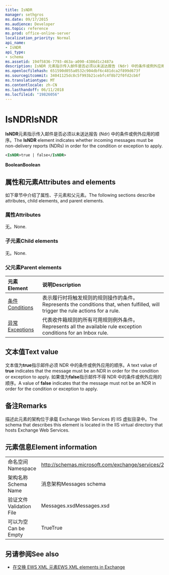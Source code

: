 ```yaml
---
title: IsNDR
manager: sethgros
ms.date: 09/17/2015
ms.audience: Developer
ms.topic: reference
ms.prod: office-online-server
localization_priority: Normal
api_name:
- IsNDR
api_type:
- schema
ms.assetid: 194f5836-7793-463a-a090-4386d1c2487a
description: IsNDR 元素指示传入邮件是否必须以未送达报告 (Ndr) 中的条件或例外应用的顺序。
ms.openlocfilehash: 651590d055a0532c904dbf6c481dca2f899d673f
ms.sourcegitcommit: 34041125dc8c5f993b21cebfc4f8b72f0fd2cb6f
ms.translationtype: MT
ms.contentlocale: zh-CN
ms.lasthandoff: 06/11/2018
ms.locfileid: "19826056"
---
```

# <a name="isndr"></a><span data-ttu-id="8f4ea-103">IsNDR</span><span class="sxs-lookup"><span data-stu-id="8f4ea-103">IsNDR</span></span>

<span data-ttu-id="8f4ea-104">**IsNDR**元素指示传入邮件是否必须以未送达报告 (Ndr) 中的条件或例外应用的顺序。</span><span class="sxs-lookup"><span data-stu-id="8f4ea-104">The **IsNDR** element indicates whether incoming messages must be non-delivery reports (NDRs) in order for the condition or exception to apply.</span></span> 
  
```XML
<IsNDR>true | false</IsNDR>
```

 <span data-ttu-id="8f4ea-105">**Boolean**</span><span class="sxs-lookup"><span data-stu-id="8f4ea-105">**Boolean**</span></span>
## <a name="attributes-and-elements"></a><span data-ttu-id="8f4ea-106">属性和元素</span><span class="sxs-lookup"><span data-stu-id="8f4ea-106">Attributes and elements</span></span>

<span data-ttu-id="8f4ea-107">如下章节中介绍了属性、子元素和父元素。</span><span class="sxs-lookup"><span data-stu-id="8f4ea-107">The following sections describe attributes, child elements, and parent elements.</span></span>
  
### <a name="attributes"></a><span data-ttu-id="8f4ea-108">属性</span><span class="sxs-lookup"><span data-stu-id="8f4ea-108">Attributes</span></span>

<span data-ttu-id="8f4ea-109">无。</span><span class="sxs-lookup"><span data-stu-id="8f4ea-109">None.</span></span>
  
### <a name="child-elements"></a><span data-ttu-id="8f4ea-110">子元素</span><span class="sxs-lookup"><span data-stu-id="8f4ea-110">Child elements</span></span>

<span data-ttu-id="8f4ea-111">无。</span><span class="sxs-lookup"><span data-stu-id="8f4ea-111">None.</span></span>
  
### <a name="parent-elements"></a><span data-ttu-id="8f4ea-112">父元素</span><span class="sxs-lookup"><span data-stu-id="8f4ea-112">Parent elements</span></span>

|<span data-ttu-id="8f4ea-113">**元素**</span><span class="sxs-lookup"><span data-stu-id="8f4ea-113">**Element**</span></span>|<span data-ttu-id="8f4ea-114">**说明**</span><span class="sxs-lookup"><span data-stu-id="8f4ea-114">**Description**</span></span>|
|:-----|:-----|
|[<span data-ttu-id="8f4ea-115">条件</span><span class="sxs-lookup"><span data-stu-id="8f4ea-115">Conditions</span></span>](conditions.md) <br/> |<span data-ttu-id="8f4ea-116">表示履行时将触发规则的规则操作的条件。</span><span class="sxs-lookup"><span data-stu-id="8f4ea-116">Represents the conditions that, when fulfilled, will trigger the rule actions for a rule.</span></span>  <br/> |
|[<span data-ttu-id="8f4ea-117">异常</span><span class="sxs-lookup"><span data-stu-id="8f4ea-117">Exceptions</span></span>](exceptions.md) <br/> |<span data-ttu-id="8f4ea-118">代表收件箱规则的所有可用规则例外条件。</span><span class="sxs-lookup"><span data-stu-id="8f4ea-118">Represents all the available rule exception conditions for an Inbox rule.</span></span>  <br/> |
   
## <a name="text-value"></a><span data-ttu-id="8f4ea-119">文本值</span><span class="sxs-lookup"><span data-stu-id="8f4ea-119">Text value</span></span>

<span data-ttu-id="8f4ea-120">文本值为**true**指示邮件必须 NDR 中的条件或例外应用的顺序。</span><span class="sxs-lookup"><span data-stu-id="8f4ea-120">A text value of **true** indicates that the message must be an NDR in order for the condition or exception to apply.</span></span> <span data-ttu-id="8f4ea-121">如果值为**false**指示邮件不得 NDR 中的条件或例外应用的顺序。</span><span class="sxs-lookup"><span data-stu-id="8f4ea-121">A value of **false** indicates that the message must not be an NDR in order for the condition or exception to apply.</span></span> 
  
## <a name="remarks"></a><span data-ttu-id="8f4ea-122">备注</span><span class="sxs-lookup"><span data-stu-id="8f4ea-122">Remarks</span></span>

<span data-ttu-id="8f4ea-123">描述此元素的架构位于承载 Exchange Web Services 的 IIS 虚拟目录中。</span><span class="sxs-lookup"><span data-stu-id="8f4ea-123">The schema that describes this element is located in the IIS virtual directory that hosts Exchange Web Services.</span></span>
  
## <a name="element-information"></a><span data-ttu-id="8f4ea-124">元素信息</span><span class="sxs-lookup"><span data-stu-id="8f4ea-124">Element information</span></span>

|||
|:-----|:-----|
|<span data-ttu-id="8f4ea-125">命名空间</span><span class="sxs-lookup"><span data-stu-id="8f4ea-125">Namespace</span></span>  <br/> |http://schemas.microsoft.com/exchange/services/2006/messages  <br/> |
|<span data-ttu-id="8f4ea-126">架构名称</span><span class="sxs-lookup"><span data-stu-id="8f4ea-126">Schema Name</span></span>  <br/> |<span data-ttu-id="8f4ea-127">消息架构</span><span class="sxs-lookup"><span data-stu-id="8f4ea-127">Messages schema</span></span>  <br/> |
|<span data-ttu-id="8f4ea-128">验证文件</span><span class="sxs-lookup"><span data-stu-id="8f4ea-128">Validation File</span></span>  <br/> |<span data-ttu-id="8f4ea-129">Messages.xsd</span><span class="sxs-lookup"><span data-stu-id="8f4ea-129">Messages.xsd</span></span>  <br/> |
|<span data-ttu-id="8f4ea-130">可以为空</span><span class="sxs-lookup"><span data-stu-id="8f4ea-130">Can be Empty</span></span>  <br/> |<span data-ttu-id="8f4ea-131">True</span><span class="sxs-lookup"><span data-stu-id="8f4ea-131">True</span></span>  <br/> |
   
## <a name="see-also"></a><span data-ttu-id="8f4ea-132">另请参阅</span><span class="sxs-lookup"><span data-stu-id="8f4ea-132">See also</span></span>



- [<span data-ttu-id="8f4ea-133">在交换 EWS XML 元素</span><span class="sxs-lookup"><span data-stu-id="8f4ea-133">EWS XML elements in Exchange</span></span>](ews-xml-elements-in-exchange.md)

